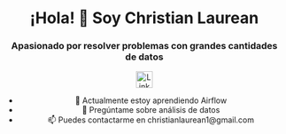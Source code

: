 <h1 align="center">¡Hola! 👋 Soy Christian Laurean</h1>
<h3 align="center">Apasionado por resolver problemas con grandes cantidades de datos</h3>

<p align="center">
  <a href="https://www.linkedin.com/in/christian-laurean-48394a190/" target="blank">
    <img align="center" src="https://cdn.jsdelivr.net/npm/simple-icons@3.0.1/icons/linkedin.svg" alt="LinkedIn" height="30" width="30" />
  </a>
</p>

<ul align="center">
  <li>🌱 Actualmente estoy aprendiendo Airflow</li>
  <li>💬 Pregúntame sobre análisis de datos</li>
  <li>📫 Puedes contactarme en christianlaurean1@gmail.com</li>
</ul>
